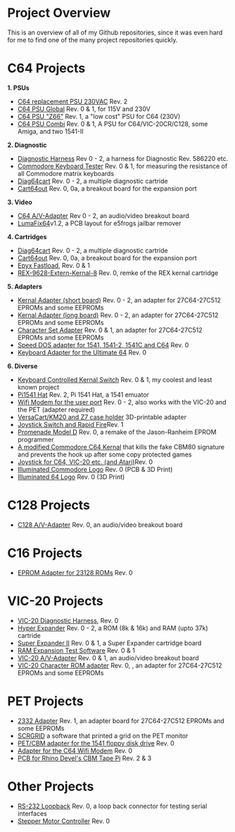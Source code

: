 # Project Overview
This is an overview of all of my Github repositories, since it was even hard for me to find one of the many project repositories quickly.

# C64 Projects
<b>1. PSUs</b><br>
* <a href="https://github.com/svenpetersen1965/C64-replacement-PSU-230VAC-">C64 replacement PSU 230VAC</a> Rev. 2<br>
* <a href="https://github.com/svenpetersen1965/C64-PSU-Global">C64 PSU Global</a> Rev. 0 & 1, for 115V and 230V<br>
* <a href="https://github.com/svenpetersen1965/C64_PSU_Z66">C64 PSU "Z66"</a> Rev. 1, a "low cost" PSU for C64 (230V)
* <a href="https://github.com/svenpetersen1965/C64-PSU-Combi">C64 PSU Combi</a> Rev. 0 & 1, A PSU for C64/VIC-20CR/C128, some Amiga, and two 1541-II

<b>2. Diagnostic</b><br>
* <a href="https://github.com/svenpetersen1965/C64-Diagnostic-Rev.-586220-Harness">Diagnostic Harness</a> Rev 0 - 2, a harness for Diagnostic Rev. 586220 etc. <br>
* <a href="https://github.com/svenpetersen1965/Commodore-Keyboard-Tester">Commodore Keyboard Tester</a> Rev. 0 & 1, for measuring the resistance of all Commodore matrix keyboards<br>
* <a href="https://github.com/svenpetersen1965/Diag64cart">Diag64cart</a> Rev. 0 - 2, a multiple diagnostic cartride
* <a href="https://github.com/svenpetersen1965/C64---Cart64out">Cart64out</a> Rev. 0, 0a, a breakout board for the expansion port

<b>3. Video</b><br>
* <a href="https://github.com/svenpetersen1965/C64-A-V-Adaptor">C64 A/V-Adapter</a> Rev 0 - 2, an audio/video breakout board
* <a href="https://github.com/svenpetersen1965/LumaFix64">LumaFix64</a>v1.2, a PCB layout for e5frogs jailbar remover

<b>4. Cartridges</b><br>
* <a href="https://github.com/svenpetersen1965/Diag64cart">Diag64cart</a> Rev. 0 - 2, a multiple diagnostic cartride
* <a href="https://github.com/svenpetersen1965/C64---Cart64out">Cart64out</a> Rev. 0, 0a, a breakout board for the expansion port
* <a href="https://github.com/svenpetersen1965/Epyx-FastLoad">Epyx Fastload</a>, Rev. 0 & 1
* <a href="https://github.com/svenpetersen1965/REX-9628-Extern-Kernal-8">REX-9628-Extern-Kernal-8</a> Rev. 0, remke of the REX kernal cartridge

<b>5. Adapters</b><br>
* <a href="https://github.com/svenpetersen1965/C64-Kernal-Adaptor-Switch-short-board-">Kernal Adapter (short board)</a> Rev. 0 - 2, an adapter for 27C64-27C512 EPROMs and some EEPROMs
* <a href="https://github.com/svenpetersen1965/C64-Kernal-Adapter-Switch-Long-Board">Kernal Adapter (long board)</a> Rev. 0 - 2, an adapter for 27C64-27C512 EPROMs and some EEPROMs
* <a href="https://github.com/svenpetersen1965/C64-CHARSET-Adaptor-Switch">Character Set Adapter</a> Rev. 0 & 1, an adapter for 27C64-27C512 EPROMs and some EEPROMs
* <a href="https://github.com/svenpetersen1965/1541-parallel-adapter-SpeedDOS">Speed DOS adapter for 1541, 1541-2, 1541C and C64</a> Rev. 0
* <a href="https://github.com/svenpetersen1965/Ultimate-64-Keyboard-Adapter">Keyboard Adapter for the Ultimate 64</a> Rev. 0

<b>6. Diverse</b><br>
* <a href="https://github.com/svenpetersen1965/C64-Keyboard-Controlled-Kernal-Switch">Keyboard Controlled Kernal Switch</a> Rev. 0 & 1, my coolest and least known project
* <a href="https://github.com/svenpetersen1965/Pi1541-HAT">Pi1541 Hat</a> Rev. 2, Pi 1541 Hat, a 1541 emuator
* <a href="https://github.com/svenpetersen1965/C64-WiFi-Modem-User-Port">Wifi Modem for the user port</a> Rev. 0 - 2, also works with the VIC-20 and the PET (adapter required)
* <a href="https://github.com/svenpetersen1965/Versa64cart-adapter_km20-z7">VersaCart/KM20 and Z7 case holder</a> 3D-printable adapter
* <a href="https://github.com/svenpetersen1965/C64-Control-Port-Switch-Rapid-Fire-">Joystick Switch and Rapid Fire</a>Rev. 1
* <a href="https://github.com/svenpetersen1965/C64-Promenade-Model-D">Promenade Model D</a> Rev. 0, a remake of the Jason-Ranheim EPROM programmer
* <a href="https://github.com/svenpetersen1965/C64-Kernal-2.1">A modified Commodore C64 Kernal</a> that kills the fake CBM80 signature and prevents the hook up after some copy protected games
* <a href="https://github.com/svenpetersen1965/Joystick-for_commodore_and_atar">Joystick for C64, VIC-20 etc. (and Atari)</a>Rev. 0
* <a href="https://github.com/svenpetersen1965/Illuminated-Commmodore-logo">Illuminated Commodore Logo</a> Rev. 0 (PCB & 3D Print)
* <a href="https://github.com/svenpetersen1965/Illuminated-64-logo">Illuminated 64 Logo</a> Rev. 0 (3D Print)

# C128 Projects
* <a href="https://github.com/svenpetersen1965/C128-A-V-Adapter">C128 A/V-Adapter</a> Rev. 0,  an audio/video breakout board

# C16 Projects
* <a href="https://github.com/svenpetersen1965/23128-Adapter-passive">EPROM Adapter for 23128 ROMs</a> Rev. 0

# VIC-20 Projects
  * <a href="https://github.com/svenpetersen1965/VIC-20_Diagnostics">VIC-20 Diagnostic Harness</a>, Rev. 0
  * <a href="https://github.com/svenpetersen1965/VIC-20-Hyper-Expander">Hyper Expander</a> Rev. 0 - 2, a ROM (8k & 16k) and RAM (upto 37k) cartride
  * <a href="https://github.com/svenpetersen1965/Commodore-VIC-20-Super-Expander-II">Super Expander II</a> Rev. 0 & 1, a Super Expander cartridge board
  * <a href="https://github.com/svenpetersen1965/VIC-20-RAM-Expansion-Test-Software">RAM Expansion Test Software</a> Rev. 0 & 1
  * <a href="https://github.com/svenpetersen1965/VIC-20_AV-Adapter">VIC-20 A/V-Adapter</a> Rev. 0 & 1, an audio/video breakout board
  * <a href="https://github.com/svenpetersen1965/VIC-20_Character_ROM_Adapter">VIC-20 Character ROM adapter</a> Rev. 0, , an adapter for 27C64-27C512 EPROMs and some EEPROMs


# PET Projects
  * <a href="https://github.com/svenpetersen1965/PET-2332-Adapter">2332 Adapter</a> Rev. 1, an adapter board for 27C64-27C512 EPROMs and some EEPROMs
  * <a href="https://github.com/svenpetersen1965/PET-CBM-SCRGRID">SCRGRID</a> a software that printed a grid on the PET monitor
  * <a href="https://github.com/svenpetersen1965/PET_CBM_1541_Adapter">PET/CBM adapter for the 1541 floppy  disk drive</a> Rev. 0
  * <a href="https://github.com/svenpetersen1965/C64-WiFi-Modem-Adapter-for-PET-CBM">Adapter for the C64 Wifi Modem</a> Rev. 0
  * <a href="https://github.com/svenpetersen1965/CBM-Tape-Pi-PCB">PCB for Rhino Devel's CBM Tape Pi</a> Rev. 2 & 3
  
# Other Projects
  * <a href="https://github.com/svenpetersen1965/RS232-loopback">RS-232 Loopback</a> Rev. 0, a loop back connector for testing serial interfaces<br>
  * <a href="https://github.com/svenpetersen1965/Stepper_Motor_Controller">Stepper Motor Controller</a> Rev. 0
